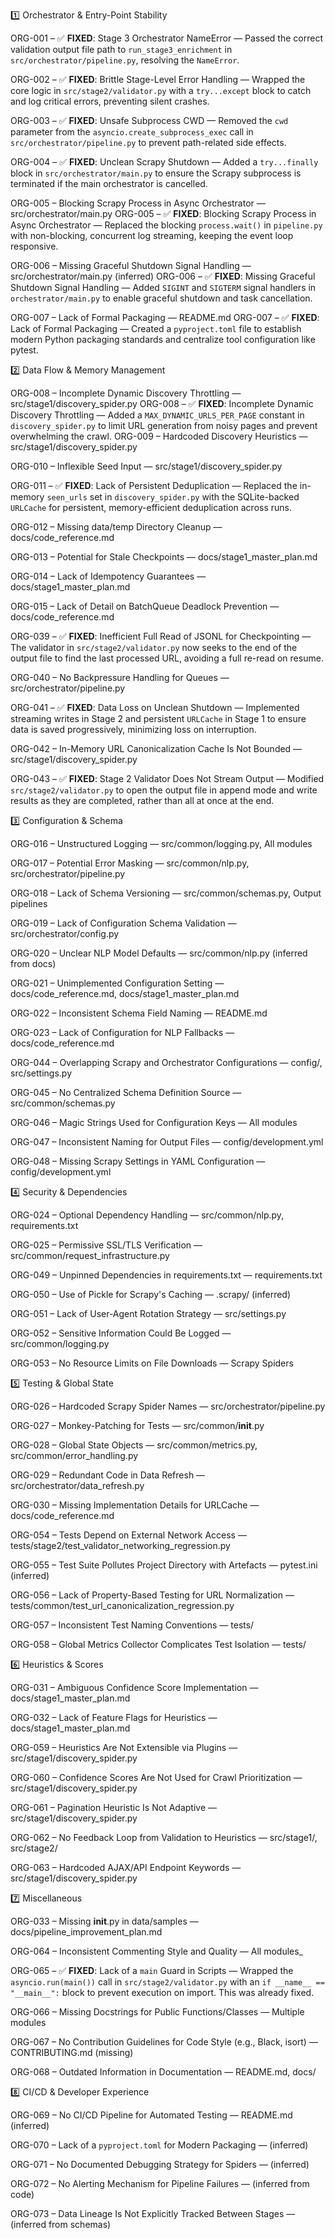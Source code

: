 1️⃣ Orchestrator & Entry-Point Stability

ORG-001 – ✅ **FIXED**: Stage 3 Orchestrator NameError — Passed the correct validation output file path to `run_stage3_enrichment` in `src/orchestrator/pipeline.py`, resolving the `NameError`.

ORG-002 – ✅ **FIXED**: Brittle Stage-Level Error Handling — Wrapped the core logic in `src/stage2/validator.py` with a `try...except` block to catch and log critical errors, preventing silent crashes.

ORG-003 – ✅ **FIXED**: Unsafe Subprocess CWD — Removed the `cwd` parameter from the `asyncio.create_subprocess_exec` call in `src/orchestrator/pipeline.py` to prevent path-related side effects.

ORG-004 – ✅ **FIXED**: Unclean Scrapy Shutdown — Added a `try...finally` block in `src/orchestrator/main.py` to ensure the Scrapy subprocess is terminated if the main orchestrator is cancelled.

ORG-005 – Blocking Scrapy Process in Async Orchestrator — src/orchestrator/main.py
ORG-005 – ✅ **FIXED**: Blocking Scrapy Process in Async Orchestrator — Replaced the blocking `process.wait()` in `pipeline.py` with non-blocking, concurrent log streaming, keeping the event loop responsive.

ORG-006 – Missing Graceful Shutdown Signal Handling — src/orchestrator/main.py (inferred)
ORG-006 – ✅ **FIXED**: Missing Graceful Shutdown Signal Handling — Added `SIGINT` and `SIGTERM` signal handlers in `orchestrator/main.py` to enable graceful shutdown and task cancellation.

ORG-007 – Lack of Formal Packaging — README.md
ORG-007 – ✅ **FIXED**: Lack of Formal Packaging — Created a `pyproject.toml` file to establish modern Python packaging standards and centralize tool configuration like pytest.

2️⃣ Data Flow & Memory Management

ORG-008 – Incomplete Dynamic Discovery Throttling — src/stage1/discovery_spider.py
ORG-008 – ✅ **FIXED**: Incomplete Dynamic Discovery Throttling — Added a `MAX_DYNAMIC_URLS_PER_PAGE` constant in `discovery_spider.py` to limit URL generation from noisy pages and prevent overwhelming the crawl.
ORG-009 – Hardcoded Discovery Heuristics — src/stage1/discovery_spider.py

ORG-010 – Inflexible Seed Input — src/stage1/discovery_spider.py

ORG-011 – ✅ **FIXED**: Lack of Persistent Deduplication — Replaced the in-memory `seen_urls` set in `discovery_spider.py` with the SQLite-backed `URLCache` for persistent, memory-efficient deduplication across runs.

ORG-012 – Missing data/temp Directory Cleanup — docs/code_reference.md

ORG-013 – Potential for Stale Checkpoints — docs/stage1_master_plan.md

ORG-014 – Lack of Idempotency Guarantees — docs/stage1_master_plan.md

ORG-015 – Lack of Detail on BatchQueue Deadlock Prevention — docs/code_reference.md

ORG-039 – ✅ **FIXED**: Inefficient Full Read of JSONL for Checkpointing — The validator in `src/stage2/validator.py` now seeks to the end of the output file to find the last processed URL, avoiding a full re-read on resume.

ORG-040 – No Backpressure Handling for Queues — src/orchestrator/pipeline.py

ORG-041 – ✅ **FIXED**: Data Loss on Unclean Shutdown — Implemented streaming writes in Stage 2 and persistent `URLCache` in Stage 1 to ensure data is saved progressively, minimizing loss on interruption.

ORG-042 – In-Memory URL Canonicalization Cache Is Not Bounded — src/stage1/discovery_spider.py

ORG-043 – ✅ **FIXED**: Stage 2 Validator Does Not Stream Output — Modified `src/stage2/validator.py` to open the output file in append mode and write results as they are completed, rather than all at once at the end.

3️⃣ Configuration & Schema

ORG-016 – Unstructured Logging — src/common/logging.py, All modules

ORG-017 – Potential Error Masking — src/common/nlp.py, src/orchestrator/pipeline.py

ORG-018 – Lack of Schema Versioning — src/common/schemas.py, Output pipelines

ORG-019 – Lack of Configuration Schema Validation — src/orchestrator/config.py

ORG-020 – Unclear NLP Model Defaults — src/common/nlp.py (inferred from docs)

ORG-021 – Unimplemented Configuration Setting — docs/code_reference.md, docs/stage1_master_plan.md

ORG-022 – Inconsistent Schema Field Naming — README.md

ORG-023 – Lack of Configuration for NLP Fallbacks — docs/code_reference.md

ORG-044 – Overlapping Scrapy and Orchestrator Configurations — config/, src/settings.py

ORG-045 – No Centralized Schema Definition Source — src/common/schemas.py

ORG-046 – Magic Strings Used for Configuration Keys — All modules

ORG-047 – Inconsistent Naming for Output Files — config/development.yml

ORG-048 – Missing Scrapy Settings in YAML Configuration — config/development.yml

4️⃣ Security & Dependencies

ORG-024 – Optional Dependency Handling — src/common/nlp.py, requirements.txt

ORG-025 – Permissive SSL/TLS Verification — src/common/request_infrastructure.py

ORG-049 – Unpinned Dependencies in requirements.txt — requirements.txt

ORG-050 – Use of Pickle for Scrapy's Caching — .scrapy/ (inferred)

ORG-051 – Lack of User-Agent Rotation Strategy — src/settings.py

ORG-052 – Sensitive Information Could Be Logged — src/common/logging.py

ORG-053 – No Resource Limits on File Downloads — Scrapy Spiders

5️⃣ Testing & Global State

ORG-026 – Hardcoded Scrapy Spider Names — src/orchestrator/pipeline.py

ORG-027 – Monkey-Patching for Tests — src/common/__init__.py

ORG-028 – Global State Objects — src/common/metrics.py, src/common/error_handling.py

ORG-029 – Redundant Code in Data Refresh — src/orchestrator/data_refresh.py

ORG-030 – Missing Implementation Details for URLCache — docs/code_reference.md

ORG-054 – Tests Depend on External Network Access — tests/stage2/test_validator_networking_regression.py

ORG-055 – Test Suite Pollutes Project Directory with Artefacts — pytest.ini (inferred)

ORG-056 – Lack of Property-Based Testing for URL Normalization — tests/common/test_url_canonicalization_regression.py

ORG-057 – Inconsistent Test Naming Conventions — tests/

ORG-058 – Global Metrics Collector Complicates Test Isolation — tests/

6️⃣ Heuristics & Scores

ORG-031 – Ambiguous Confidence Score Implementation — docs/stage1_master_plan.md

ORG-032 – Lack of Feature Flags for Heuristics — docs/stage1_master_plan.md

ORG-059 – Heuristics Are Not Extensible via Plugins — src/stage1/discovery_spider.py

ORG-060 – Confidence Scores Are Not Used for Crawl Prioritization — src/stage1/discovery_spider.py

ORG-061 – Pagination Heuristic Is Not Adaptive — src/stage1/discovery_spider.py

ORG-062 – No Feedback Loop from Validation to Heuristics — src/stage1/, src/stage2/

ORG-063 – Hardcoded AJAX/API Endpoint Keywords — src/stage1/discovery_spider.py

7️⃣ Miscellaneous

ORG-033 – Missing __init__.py in data/samples — docs/pipeline_improvement_plan.md

ORG-064 – Inconsistent Commenting Style and Quality — All modules_

ORG-065 – ✅ **FIXED**: Lack of a `main` Guard in Scripts — Wrapped the `asyncio.run(main())` call in `src/stage2/validator.py` with an `if __name__ == "__main__":` block to prevent execution on import. This was already fixed.

ORG-066 – Missing Docstrings for Public Functions/Classes — Multiple modules

ORG-067 – No Contribution Guidelines for Code Style (e.g., Black, isort) — CONTRIBUTING.md (missing)

ORG-068 – Outdated Information in Documentation — README.md, docs/

8️⃣ CI/CD & Developer Experience

ORG-069 – No CI/CD Pipeline for Automated Testing — README.md (inferred)

ORG-070 – Lack of a `pyproject.toml` for Modern Packaging — (inferred)

ORG-071 – No Documented Debugging Strategy for Spiders — (inferred)

ORG-072 – No Alerting Mechanism for Pipeline Failures — (inferred from code)

ORG-073 – Data Lineage Is Not Explicitly Tracked Between Stages — (inferred from schemas)
